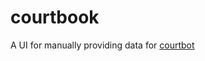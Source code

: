 # courtbook
A UI for manually providing data for [courtbot](https://github.com/codefortulsa/courtbot-engine)
